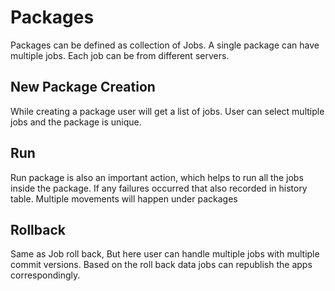 # Packages
Packages can be defined as collection of Jobs. A single package can have multiple jobs. Each job can be from different servers.
## New Package Creation
While creating a package user will get a list of jobs. User can select multiple jobs and the package is unique.
## Run
Run package is also an important action, which helps to run all the jobs inside the package. If any failures occurred that also recorded in history table. Multiple movements will happen under packages
## Rollback
Same as Job roll back, But here user can handle multiple jobs with multiple commit versions. Based on the roll back data jobs can republish the apps correspondingly.